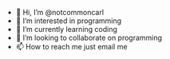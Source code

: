 - 👋 Hi, I’m @notcommoncarl
- 👀 I’m interested in programming
- 🌱 I’m currently learning coding 
- 💞️ I’m looking to collaborate on programming
- 📫 How to reach me just email me

<!---
notcommoncarl/notcommoncarl is a ✨ special ✨ repository because its `README.md` (this file) appears on your GitHub profile.
You can click the Preview link to take a look at your changes.
--->
